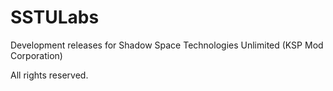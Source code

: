 # SSTULabs
  
Development releases for Shadow Space Technologies Unlimited (KSP Mod Corporation)
  
All rights reserved.



